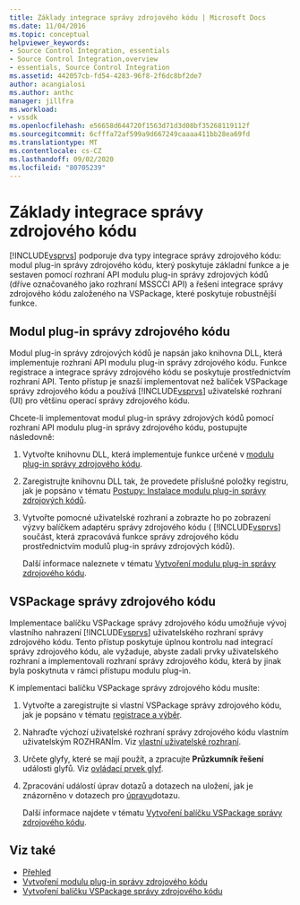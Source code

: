 ```yaml
---
title: Základy integrace správy zdrojového kódu | Microsoft Docs
ms.date: 11/04/2016
ms.topic: conceptual
helpviewer_keywords:
- Source Control Integration, essentials
- Source Control Integration,overview
- essentials, Source Control Integration
ms.assetid: 442057cb-fd54-4283-96f8-2f6dc8bf2de7
author: acangialosi
ms.author: anthc
manager: jillfra
ms.workload:
- vssdk
ms.openlocfilehash: e56658d644720f1563d71d3d08bf35268119112f
ms.sourcegitcommit: 6cfffa72af599a9d667249caaaa411bb28ea69fd
ms.translationtype: MT
ms.contentlocale: cs-CZ
ms.lasthandoff: 09/02/2020
ms.locfileid: "80705239"
---
```

# <a name="source-control-integration-essentials"></a>Základy integrace správy zdrojového kódu
[!INCLUDE[vsprvs](../../code-quality/includes/vsprvs_md.md)] podporuje dva typy integrace správy zdrojového kódu: modul plug-in správy zdrojového kódu, který poskytuje základní funkce a je sestaven pomocí rozhraní API modulu plug-in správy zdrojových kódů (dříve označovaného jako rozhraní MSSCCI API) a řešení integrace správy zdrojového kódu založeného na VSPackage, které poskytuje robustnější funkce.

## <a name="source-control-plug-in"></a>Modul plug-in správy zdrojového kódu
 Modul plug-in správy zdrojových kódů je napsán jako knihovna DLL, která implementuje rozhraní API modulu plug-in správy zdrojového kódu. Funkce registrace a integrace správy zdrojového kódu se poskytuje prostřednictvím rozhraní API. Tento přístup je snazší implementovat než balíček VSPackage správy zdrojového kódu a používá [!INCLUDE[vsprvs](../../code-quality/includes/vsprvs_md.md)] uživatelské rozhraní (UI) pro většinu operací správy zdrojového kódu.

 Chcete-li implementovat modul plug-in správy zdrojových kódů pomocí rozhraní API modulu plug-in správy zdrojového kódu, postupujte následovně:

1. Vytvořte knihovnu DLL, která implementuje funkce určené v [modulu plug-in správy zdrojového kódu](../../extensibility/source-control-plug-ins.md).

2. Zaregistrujte knihovnu DLL tak, že provedete příslušné položky registru, jak je popsáno v tématu [Postupy: Instalace modulu plug-in správy zdrojových kódů](../../extensibility/internals/how-to-install-a-source-control-plug-in.md).

3. Vytvořte pomocné uživatelské rozhraní a zobrazte ho po zobrazení výzvy balíčkem adaptéru správy zdrojového kódu ( [!INCLUDE[vsprvs](../../code-quality/includes/vsprvs_md.md)] součást, která zpracovává funkce správy zdrojového kódu prostřednictvím modulů plug-in správy zdrojových kódů).

   Další informace naleznete v tématu [Vytvoření modulu plug-in správy zdrojového kódu](../../extensibility/internals/creating-a-source-control-plug-in.md).

## <a name="source-control-vspackage"></a>VSPackage správy zdrojového kódu
 Implementace balíčku VSPackage správy zdrojového kódu umožňuje vývoj vlastního nahrazení [!INCLUDE[vsprvs](../../code-quality/includes/vsprvs_md.md)] uživatelského rozhraní správy zdrojového kódu. Tento přístup poskytuje úplnou kontrolu nad integrací správy zdrojového kódu, ale vyžaduje, abyste zadali prvky uživatelského rozhraní a implementovali rozhraní správy zdrojového kódu, která by jinak byla poskytnuta v rámci přístupu modulu plug-in.

 K implementaci balíčku VSPackage správy zdrojového kódu musíte:

1. Vytvořte a zaregistrujte si vlastní VSPackage správy zdrojového kódu, jak je popsáno v tématu [registrace a výběr](../../extensibility/internals/registration-and-selection-source-control-vspackage.md).

2. Nahraďte výchozí uživatelské rozhraní správy zdrojového kódu vlastním uživatelským ROZHRANÍm. Viz [vlastní uživatelské rozhraní](../../extensibility/internals/custom-user-interface-source-control-vspackage.md).

3. Určete glyfy, které se mají použít, a zpracujte **Průzkumník řešení** události glyfů. Viz [ovládací prvek glyf](../../extensibility/internals/glyph-control-source-control-vspackage.md).

4. Zpracování událostí úprav dotazů a dotazech na uložení, jak je znázorněno v dotazech pro [úpravu](../../extensibility/internals/query-edit-query-save-source-control-vspackage.md)dotazu.

   Další informace najdete v tématu [Vytvoření balíčku VSPackage správy zdrojového kódu](../../extensibility/internals/creating-a-source-control-vspackage.md).

## <a name="see-also"></a>Viz také
- [Přehled](../../extensibility/internals/source-control-integration-overview.md)
- [Vytvoření modulu plug-in správy zdrojového kódu](../../extensibility/internals/creating-a-source-control-plug-in.md)
- [Vytvoření balíčku VSPackage správy zdrojového kódu](../../extensibility/internals/creating-a-source-control-vspackage.md)
